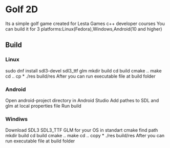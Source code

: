 # Golf 2D
Its a simple golf game created for Lesta Games c++ developer courses
You can build it for 3 platforms:Linux(Fedora),Windows,Android(10 and higher)
## Build
### Linux
sudo dnf install sdl3-devel sdl3_ttf glm
mkdir build
cd build
cmake ..
make
cd ..
cp * ./res build/res
After you can run executable file at build folder
### Android
Open android-project directory in Android Studio
Add pathes to SDL and glm at local properties file
Run build
### Windiws
Download SDL3 SDL3_TTF GLM for your OS in standart cmake find path
mkdir build
cd build
cmake ..
make
cd ..
copy * ./res build/res
After you can run executable file at build folder
